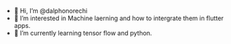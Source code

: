 - 👋 Hi, I’m @dalphonorechi
- 👀 I’m interested in Machine laerning and how to intergrate them in flutter apps.
- 🌱 I’m currently learning tensor flow and python.

<!---
dalphonorechi/dalphonorechi is a ✨ special ✨ repository because its `README.md` (this file) appears on your GitHub profile.
You can click the Preview link to take a look at your changes.
--->
